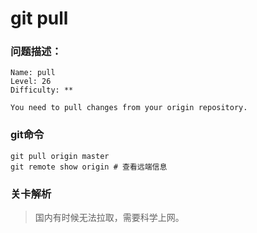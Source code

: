# git pull

### 问题描述：

```text
Name: pull
Level: 26
Difficulty: **

You need to pull changes from your origin repository.
```

### git命令

```shell
git pull origin master
git remote show origin # 查看远端信息
```

### 关卡解析

> 国内有时候无法拉取，需要科学上网。